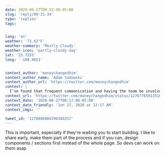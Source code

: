 ```yaml
---
date: 2020-06-27T09:32:30-05:00
slug: 'reply/09-31-34'
type: 'replies'
tags:


lang: 'en'
weather: '73.62°F'
weather-summary: 'Mostly Cloudy'
weather-icon: 'partly-cloudy-day'
lat: '25.7555'
long: '-100.4021'


context_author: 'moneychangedhim'
context_author_name: 'Adam Sadowski'
context_author_url: 'https://twitter.com/moneychangedhim'
context: |
  I’ve found that frequent communication and having the team be involved every step of the way is super important here. Try not to design so much in a bubble and be scared of showing rough/unfinished work.
context_url: 'https://twitter.com/moneychangedhim/status/1276776591151022080?s=12'
context_date: '2020-06-27T00:17:00-05:00'
context_date_friendly: 'Jun 27, 2020 at 12:17 AM'
context_imgs: ''

tweet_id: '1276886084396384257'
---
```

This is important, especially if they're waiting you to start building. I like to share early, make them part of the process and if you can, design components / sections first instead of the whole page. So devs can work on them asap